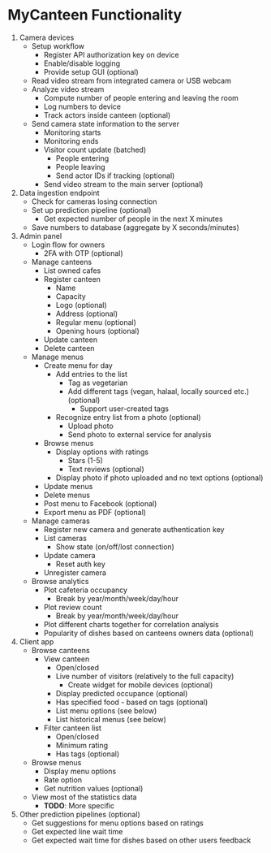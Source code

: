 # **MyCanteen** Functionality

1. Camera devices
    * Setup workflow
        * Register API authorization key on device
        * Enable/disable logging
        * Provide setup GUI (optional)
    * Read video stream from integrated camera or USB webcam
    * Analyze video stream
        * Compute number of people entering and leaving the room
        * Log numbers to device
        * Track actors inside canteen (optional)
    * Send camera state information to the server
        * Monitoring starts
        * Monitoring ends
        * Visitor count update (batched)
            * People entering
            * People leaving
            * Send actor IDs if tracking (optional)
        * Send video stream to the main server (optional)
2. Data ingestion endpoint
    * Check for cameras losing connection
    * Set up prediction pipeline (optional)
        * Get expected number of people in the next X minutes
    * Save numbers to database (aggregate by X seconds/minutes)
3. Admin panel
    * Login flow for owners
        * 2FA with OTP (optional)
    * Manage canteens
        * List owned cafes
        * Register canteen
            * Name
            * Capacity
            * Logo (optional)
            * Address (optional)
            * Regular menu (optional)
            * Opening hours (optional)
        * Update canteen
        * Delete canteen
    * Manage menus
        * Create menu for day
            * Add entries to the list
                * Tag as vegetarian
                * Add different tags (vegan, halaal, locally sourced etc.) (optional)
                    * Support user-created tags
            * Recognize entry list from a photo (optional)
                * Upload photo
                * Send photo to external service for analysis
        * Browse menus
            * Display options with ratings
                * Stars (1-5)
                * Text reviews (optional)
            * Display photo if photo uploaded and no text options (optional)
        * Update menus
        * Delete menus
        * Post menu to Facebook (optional)
        * Export menu as PDF (optional)
    * Manage cameras
        * Register new camera and generate authentication key
        * List cameras
            * Show state (on/off/lost connection)
        * Update camera
            * Reset auth key
        * Unregister camera
    * Browse analytics
        * Plot cafeteria occupancy
            * Break by year/month/week/day/hour
        * Plot review count
            * Break by year/month/week/day/hour
        * Plot different charts together for correlation analysis
        * Popularity of dishes based on canteens owners data (optional)
4. Client app
    * Browse canteens
        * View canteen
            * Open/closed
            * Live number of visitors (relatively to the full capacity)
                * Create widget for mobile devices (optional)
            * Display predicted occupance (optional)
            * Has specified food - based on tags (optional)
            * List menu options (see below)
            * List historical menus (see below)
        * Filter canteen list
            * Open/closed
            * Minimum rating
            * Has tags (optional)
    * Browse menus
        * Display menu options
        * Rate option
        * Get nutrition values (optional)
    * View most of the statistics data
        * **TODO**: More specific
5. Other prediction pipelines (optional)
    * Get suggestions for menu options based on ratings
    * Get expected line wait time
    * Get expected wait time for dishes based on other users feedback
    